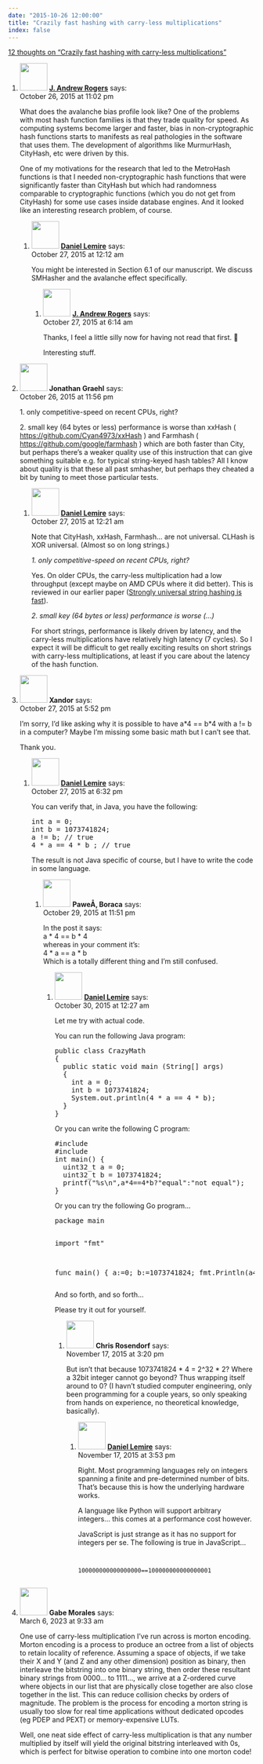 ```yaml
---
date: "2015-10-26 12:00:00"
title: "Crazily fast hashing with carry-less multiplications"
index: false
---
```


[12 thoughts on &ldquo;Crazily fast hashing with carry-less multiplications&rdquo;](/lemire/blog/2015/10-26-crazily-fast-hashing-with-carry-less-multiplications)

<ol class="comment-list">
<li id="comment-200484" class="comment even thread-even depth-1 parent">
<div class="comment-author vcard">
<img alt src="https://secure.gravatar.com/avatar/08273d5f7fe210be4bfcdd60b9b3fe09?s=56&#038;d=mm&#038;r=g" srcset="https://secure.gravatar.com/avatar/08273d5f7fe210be4bfcdd60b9b3fe09?s=112&#038;d=mm&#038;r=g 2x" class="avatar avatar-56 photo" height="56" width="56" decoding="async" /> <b class="fn"><a href="http://www.jandrewrogers.com/" class="url" rel="ugc external nofollow">J. Andrew Rogers</a></b> <span class="says">says:</span> </div>
<div class="comment-metadata"><time datetime="2015-10-26T23:02:57+00:00">October 26, 2015 at 11:02 pm</time></a> </div>
<div class="comment-content">
<p>What does the avalanche bias profile look like? One of the problems with most hash function families is that they trade quality for speed. As computing systems become larger and faster, bias in non-cryptographic hash functions starts to manifests as real pathologies in the software that uses them. The development of algorithms like MurmurHash, CityHash, etc were driven by this.</p>
<p>One of my motivations for the research that led to the MetroHash functions is that I needed non-cryptographic hash functions that were significantly faster than CityHash but which had randomness comparable to cryptographic functions (which you do not get from CityHash) for some use cases inside database engines. And it looked like an interesting research problem, of course.</p>
</div>
<ol class="children">
<li id="comment-200504" class="comment byuser comment-author-lemire bypostauthor odd alt depth-2 parent">
<div class="comment-author vcard">
<img alt src="https://secure.gravatar.com/avatar/2ca999bef9535950f5b84281a4dab006?s=56&#038;d=mm&#038;r=g" srcset="https://secure.gravatar.com/avatar/2ca999bef9535950f5b84281a4dab006?s=112&#038;d=mm&#038;r=g 2x" class="avatar avatar-56 photo" height="56" width="56" decoding="async" /> <b class="fn"><a href="https://lemire.me/en/" class="url" rel="ugc">Daniel Lemire</a></b> <span class="says">says:</span> </div>
<div class="comment-metadata"><time datetime="2015-10-27T00:12:11+00:00">October 27, 2015 at 12:12 am</time></a> </div>
<div class="comment-content">
<p>You might be interested in Section 6.1 of our manuscript. We discuss SMHasher and the avalanche effect specifically.</p>
</div>
<ol class="children">
<li id="comment-200616" class="comment even depth-3">
<div class="comment-author vcard">
<img alt src="https://secure.gravatar.com/avatar/08273d5f7fe210be4bfcdd60b9b3fe09?s=56&#038;d=mm&#038;r=g" srcset="https://secure.gravatar.com/avatar/08273d5f7fe210be4bfcdd60b9b3fe09?s=112&#038;d=mm&#038;r=g 2x" class="avatar avatar-56 photo" height="56" width="56" loading="lazy" decoding="async" /> <b class="fn"><a href="http://jandrewrogers.com/" class="url" rel="ugc external nofollow">J. Andrew Rogers</a></b> <span class="says">says:</span> </div>
<div class="comment-metadata"><time datetime="2015-10-27T06:14:52+00:00">October 27, 2015 at 6:14 am</time></a> </div>
<div class="comment-content">
<p>Thanks, I feel a little silly now for having not read that first. 🙂</p>
<p>Interesting stuff.</p>
</div>
</li>
</ol>
</li>
</ol>
</li>
<li id="comment-200497" class="comment odd alt thread-odd thread-alt depth-1 parent">
<div class="comment-author vcard">
<img alt src="https://secure.gravatar.com/avatar/61b37304c7ed74039a1489c855cee69f?s=56&#038;d=mm&#038;r=g" srcset="https://secure.gravatar.com/avatar/61b37304c7ed74039a1489c855cee69f?s=112&#038;d=mm&#038;r=g 2x" class="avatar avatar-56 photo" height="56" width="56" loading="lazy" decoding="async" /> <b class="fn">Jonathan Graehl</b> <span class="says">says:</span> </div>
<div class="comment-metadata"><time datetime="2015-10-26T23:56:20+00:00">October 26, 2015 at 11:56 pm</time></a> </div>
<div class="comment-content">
<p>1. only competitive-speed on recent CPUs, right?</p>
<p>2. small key (64 bytes or less) performance is worse than xxHash ( <a href="https://github.com/Cyan4973/xxHash" rel="nofollow ugc">https://github.com/Cyan4973/xxHash</a> ) and Farmhash ( <a href="https://github.com/google/farmhash" rel="nofollow ugc">https://github.com/google/farmhash</a> ) which are both faster than City, but perhaps there&rsquo;s a weaker quality use of this instruction that can give something suitable e.g. for typical string-keyed hash tables? All I know about quality is that these all past smhasher, but perhaps they cheated a bit by tuning to meet those particular tests.</p>
</div>
<ol class="children">
<li id="comment-200507" class="comment byuser comment-author-lemire bypostauthor even depth-2">
<div class="comment-author vcard">
<img alt src="https://secure.gravatar.com/avatar/2ca999bef9535950f5b84281a4dab006?s=56&#038;d=mm&#038;r=g" srcset="https://secure.gravatar.com/avatar/2ca999bef9535950f5b84281a4dab006?s=112&#038;d=mm&#038;r=g 2x" class="avatar avatar-56 photo" height="56" width="56" loading="lazy" decoding="async" /> <b class="fn"><a href="https://lemire.me/en/" class="url" rel="ugc">Daniel Lemire</a></b> <span class="says">says:</span> </div>
<div class="comment-metadata"><time datetime="2015-10-27T00:21:10+00:00">October 27, 2015 at 12:21 am</time></a> </div>
<div class="comment-content">
<p>Note that CityHash, xxHash, Farmhash&#8230; are not universal. CLHash is XOR universal. (Almost so on long strings.)</p>
<p><em>1. only competitive-speed on recent CPUs, right?</em></p>
<p>Yes. On older CPUs, the carry-less multiplication had a low throughput (except maybe on AMD CPUs where it did better). This is reviewed in our earlier paper (<a href="http://arxiv.org/abs/1202.4961" rel="nofollow">Strongly universal string hashing is fast</a>).</p>
<p><em>2. small key (64 bytes or less) performance is worse (&#8230;) </em></p>
<p>For short strings, performance is likely driven by latency, and the carry-less multiplications have relatively high latency (7 cycles). So I expect it will be difficult to get really exciting results on short strings with carry-less multiplications, at least if you care about the latency of the hash function.</p>
</div>
</li>
</ol>
</li>
<li id="comment-200865" class="comment odd alt thread-even depth-1 parent">
<div class="comment-author vcard">
<img alt src="https://secure.gravatar.com/avatar/3269941053f8bd056be12246e32f6f63?s=56&#038;d=mm&#038;r=g" srcset="https://secure.gravatar.com/avatar/3269941053f8bd056be12246e32f6f63?s=112&#038;d=mm&#038;r=g 2x" class="avatar avatar-56 photo" height="56" width="56" loading="lazy" decoding="async" /> <b class="fn">Xandor</b> <span class="says">says:</span> </div>
<div class="comment-metadata"><time datetime="2015-10-27T17:52:58+00:00">October 27, 2015 at 5:52 pm</time></a> </div>
<div class="comment-content">
<p>I&rsquo;m sorry, I&rsquo;d like asking why it is possible to have a*4 == b*4 with a != b in a computer? Maybe I&rsquo;m missing some basic math but I can&rsquo;t see that.</p>
<p>Thank you.</p>
</div>
<ol class="children">
<li id="comment-200878" class="comment byuser comment-author-lemire bypostauthor even depth-2 parent">
<div class="comment-author vcard">
<img alt src="https://secure.gravatar.com/avatar/2ca999bef9535950f5b84281a4dab006?s=56&#038;d=mm&#038;r=g" srcset="https://secure.gravatar.com/avatar/2ca999bef9535950f5b84281a4dab006?s=112&#038;d=mm&#038;r=g 2x" class="avatar avatar-56 photo" height="56" width="56" loading="lazy" decoding="async" /> <b class="fn"><a href="https://lemire.me/en/" class="url" rel="ugc">Daniel Lemire</a></b> <span class="says">says:</span> </div>
<div class="comment-metadata"><time datetime="2015-10-27T18:32:29+00:00">October 27, 2015 at 6:32 pm</time></a> </div>
<div class="comment-content">
<p>You can verify that, in Java, you have the following:</p>
<pre>
int a = 0;
int b = 1073741824;
a != b; // true
4 * a == 4 * b ; // true
</pre>
<p>The result is not Java specific of course, but I have to write the code in some language.</p>
</div>
<ol class="children">
<li id="comment-201887" class="comment odd alt depth-3 parent">
<div class="comment-author vcard">
<img alt src="https://secure.gravatar.com/avatar/e11b1a6e56f360a2b3d751bdad48a95d?s=56&#038;d=mm&#038;r=g" srcset="https://secure.gravatar.com/avatar/e11b1a6e56f360a2b3d751bdad48a95d?s=112&#038;d=mm&#038;r=g 2x" class="avatar avatar-56 photo" height="56" width="56" loading="lazy" decoding="async" /> <b class="fn">PaweÅ‚ Boraca</b> <span class="says">says:</span> </div>
<div class="comment-metadata"><time datetime="2015-10-29T23:51:08+00:00">October 29, 2015 at 11:51 pm</time></a> </div>
<div class="comment-content">
<p>In the post it says:<br/>
a * 4 == b * 4<br/>
whereas in your comment it&rsquo;s:<br/>
4 * a == a * b<br/>
Which is a totally different thing and I&rsquo;m still confused.</p>
</div>
<ol class="children">
<li id="comment-201898" class="comment byuser comment-author-lemire bypostauthor even depth-4 parent">
<div class="comment-author vcard">
<img alt src="https://secure.gravatar.com/avatar/2ca999bef9535950f5b84281a4dab006?s=56&#038;d=mm&#038;r=g" srcset="https://secure.gravatar.com/avatar/2ca999bef9535950f5b84281a4dab006?s=112&#038;d=mm&#038;r=g 2x" class="avatar avatar-56 photo" height="56" width="56" loading="lazy" decoding="async" /> <b class="fn"><a href="https://lemire.me/en/" class="url" rel="ugc">Daniel Lemire</a></b> <span class="says">says:</span> </div>
<div class="comment-metadata"><time datetime="2015-10-30T00:27:54+00:00">October 30, 2015 at 12:27 am</time></a> </div>
<div class="comment-content">
<p>Let me try with actual code. </p>
<p>You can run the following Java program:</p>
<pre>
public class CrazyMath
{
  public static void main (String[] args) 
  {
    int a = 0;
    int b = 1073741824;
    System.out.println(4 * a == 4 * b);
  }
}
</pre>
<p>Or you can write the following C program:</p>
<pre>
#include <stdint.h>
#include <stdio.h>
int main() {
  uint32_t a = 0;
  uint32_t b = 1073741824;
  printf("%s\n",a*4==4*b?"equal":"not equal");
}
</pre>
<p>Or you can try the following Go program&#8230;</p>
<pre>
package main

import "fmt"

func main() {
	a:=0;
	b:=1073741824;
	fmt.Println(a*4==b*4);
}
</pre>
<p>And so forth, and so forth&#8230;</p>
<p>Please try it out for yourself.</p>
</div>
<ol class="children">
<li id="comment-208500" class="comment odd alt depth-5 parent">
<div class="comment-author vcard">
<img alt src="https://secure.gravatar.com/avatar/ba86cfd2c06c6c4c9bf8f08f7443ccd5?s=56&#038;d=mm&#038;r=g" srcset="https://secure.gravatar.com/avatar/ba86cfd2c06c6c4c9bf8f08f7443ccd5?s=112&#038;d=mm&#038;r=g 2x" class="avatar avatar-56 photo" height="56" width="56" loading="lazy" decoding="async" /> <b class="fn">Chris Rosendorf</b> <span class="says">says:</span> </div>
<div class="comment-metadata"><time datetime="2015-11-17T15:20:22+00:00">November 17, 2015 at 3:20 pm</time></a> </div>
<div class="comment-content">
<p>But isn&rsquo;t that because 1073741824 * 4 = 2^32 * 2? Where a 32bit integer cannot go beyond? Thus wrapping itself around to 0? (I havn&rsquo;t studied computer engineering, only been programming for a couple years, so only speaking from hands on experience, no theoretical knowledge, basically).</p>
</div>
<ol class="children">
<li id="comment-208510" class="comment byuser comment-author-lemire bypostauthor even depth-6">
<div class="comment-author vcard">
<img alt src="https://secure.gravatar.com/avatar/2ca999bef9535950f5b84281a4dab006?s=56&#038;d=mm&#038;r=g" srcset="https://secure.gravatar.com/avatar/2ca999bef9535950f5b84281a4dab006?s=112&#038;d=mm&#038;r=g 2x" class="avatar avatar-56 photo" height="56" width="56" loading="lazy" decoding="async" /> <b class="fn"><a href="https://lemire.me/en/" class="url" rel="ugc">Daniel Lemire</a></b> <span class="says">says:</span> </div>
<div class="comment-metadata"><time datetime="2015-11-17T15:53:56+00:00">November 17, 2015 at 3:53 pm</time></a> </div>
<div class="comment-content">
<p>Right. Most programming languages rely on integers spanning a finite and pre-determined number of bits. That&rsquo;s because this is how the underlying hardware works.</p>
<p>A language like Python will support arbitrary integers&#8230; this comes at a performance cost however.</p>
<p>JavaScript is just strange as it has no support for integers per se. The following is true in JavaScript&#8230;</p>
<p><code><br/>
100000000000000000==100000000000000001<br/>
</code></p>
</div>
</li>
</ol>
</li>
</ol>
</li>
</ol>
</li>
</ol>
</li>
</ol>
</li>
<li id="comment-649673" class="comment odd alt thread-odd thread-alt depth-1">
<div class="comment-author vcard">
<img alt src="https://secure.gravatar.com/avatar/cecc488422aaddfa348a99a655fb08b9?s=56&#038;d=mm&#038;r=g" srcset="https://secure.gravatar.com/avatar/cecc488422aaddfa348a99a655fb08b9?s=112&#038;d=mm&#038;r=g 2x" class="avatar avatar-56 photo" height="56" width="56" loading="lazy" decoding="async" /> <b class="fn">Gabe Morales</b> <span class="says">says:</span> </div>
<div class="comment-metadata"><time datetime="2023-03-06T09:33:28+00:00">March 6, 2023 at 9:33 am</time></a> </div>
<div class="comment-content">
<p>One use of carry-less multiplication I&rsquo;ve run across is morton encoding. Morton encoding is a process to produce an octree from a list of objects to retain locality of reference. Assuming a space of objects, if we take their X and Y (and Z and any other dimension) position as binary, then interleave the bitstring into one binary string, then order these resultant binary strings from 0000&#8230; to 1111&#8230;, we arrive at a Z-ordered curve where objects in our list that are physically close together are also close together in the list. This can reduce collision checks by orders of magnitude. The problem is the process for encoding a morton string is usually too slow for real time applications without dedicated opcodes (eg PDEP and PEXT) or memory-expensive LUTs.</p>
<p>Well, one neat side effect of carry-less multiplication is that any number multiplied by itself will yield the original bitstring interleaved with 0s, which is perfect for bitwise operation to combine into one morton code!</p>
</div>
</li>
</ol>
